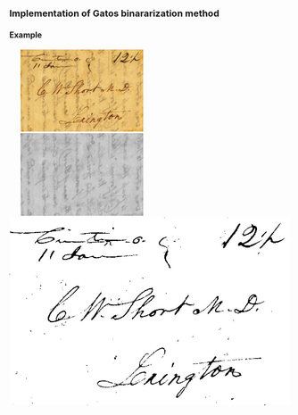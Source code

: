 ### Implementation of Gatos binararization method

#### Example
<p float="left">
<img   src="images/image.jpg"  hspace="20" width="220" >  
<img   src="images/gatos_background_estimation.jpg"  hspace="20" width="220">   
<img   src="images/gatos_binary.jpg" title="adam solomon's hello">   
</p>
